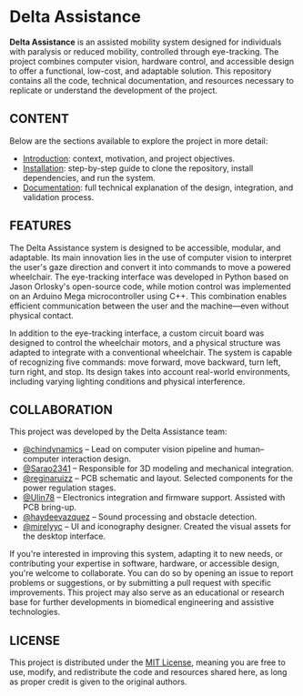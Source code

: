# Delta Assistance

**Delta Assistance** is an assisted mobility system designed for individuals with paralysis or reduced mobility, controlled through eye-tracking. The project combines computer vision, hardware control, and accessible design to offer a functional, low-cost, and adaptable solution. This repository contains all the code, technical documentation, and resources necessary to replicate or understand the development of the project.

## CONTENT

Below are the sections available to explore the project in more detail:  
- [Introduction](https://github.com/chindynamics/Delta-Assistance/blob/main/docs/en/1.-%20introduction.md): context, motivation, and project objectives.  
- [Installation](https://github.com/chindynamics/Delta-Assistance/blob/main/docs/en/2.-%20installation.md): step-by-step guide to clone the repository, install dependencies, and run the system.  
- [Documentation](https://github.com/chindynamics/Delta-Assistance/blob/main/docs/en/3.-%20documentation.md): full technical explanation of the design, integration, and validation process.

## FEATURES

The Delta Assistance system is designed to be accessible, modular, and adaptable. Its main innovation lies in the use of computer vision to interpret the user's gaze direction and convert it into commands to move a powered wheelchair. The eye-tracking interface was developed in Python based on Jason Orlosky's open-source code, while motion control was implemented on an Arduino Mega microcontroller using C++. This combination enables efficient communication between the user and the machine—even without physical contact.

In addition to the eye-tracking interface, a custom circuit board was designed to control the wheelchair motors, and a physical structure was adapted to integrate with a conventional wheelchair. The system is capable of recognizing five commands: move forward, move backward, turn left, turn right, and stop. Its design takes into account real-world environments, including varying lighting conditions and physical interference.

## COLLABORATION

This project was developed by the Delta Assistance team:

- [@chindynamics](https://github.com/chindynamics) – Lead on computer vision pipeline and human–computer interaction design.
- [@Sarao2341](https://github.com/Sarao2341) – Responsible for 3D modeling and mechanical integration.
- [@reginaruizz](https://github.com/reginaruizz) – PCB schematic and layout. Selected components for the power regulation stages.
- [@Ulin78](https://github.com/Ulin78) – Electronics integration and firmware support. Assisted with PCB bring-up.
- [@haydeevazquez](https://github.com/haydeevazquez) – Sound processing and obstacle detection.
- [@mirelyyc](https://github.com/mirelyyc) – UI and iconography designer. Created the visual assets for the desktop interface.


If you're interested in improving this system, adapting it to new needs, or contributing your expertise in software, hardware, or accessible design, you're welcome to collaborate. You can do so by opening an issue to report problems or suggestions, or by submitting a pull request with specific improvements. This project may also serve as an educational or research base for further developments in biomedical engineering and assistive technologies.

## LICENSE

This project is distributed under the [MIT License](https://github.com/chindynamics/Delta-Assistance/blob/main/LICENSE), meaning you are free to use, modify, and redistribute the code and resources shared here, as long as proper credit is given to the original authors.
